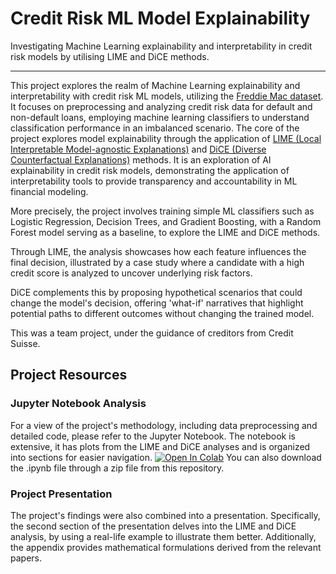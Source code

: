 # Credit Risk ML Model Explainability
Investigating Machine Learning explainability and interpretability in credit risk models by utilising LIME and DiCE methods.
___

This project explores the realm of Machine Learning explainability and interpretability with credit risk ML models, utilizing the [Freddie Mac dataset](https://www.freddiemac.com/research/datasets/sf-loanlevel-dataset). It focuses on preprocessing and analyzing credit risk data for default and non-default loans, employing machine learning classifiers to understand classification performance in an imbalanced scenario. The core of the project explores model explainability through the application of [LIME (Local Interpretable Model-agnostic Explanations)](https://arxiv.org/abs/1602.04938) and [DiCE (Diverse Counterfactual Explanations)](https://arxiv.org/abs/1905.07697) methods. It is an exploration of AI explainability in credit risk models, demonstrating the application of interpretability tools to provide transparency and accountability in ML financial modeling.

More precisely, the project involves training simple ML classifiers such as Logistic Regression, Decision Trees, and Gradient Boosting, with a Random Forest model serving as a baseline, to explore the LIME and DiCE methods.

Through LIME, the analysis showcases how each feature influences the final decision, illustrated by a case study where a candidate with a high credit score is analyzed to uncover underlying risk factors. 

DiCE complements this by proposing hypothetical scenarios that could change the model's decision, offering 'what-if' narratives that highlight potential paths to different outcomes without changing the trained model.

This was a team project, under the guidance of creditors from Credit Suisse.

## Project Resources

### Jupyter Notebook Analysis

For a view of the project's methodology, including data preprocessing and detailed code, please refer to the Jupyter Notebook. The notebook is extensive, it has plots from the LIME and DiCE analyses and is organized into sections for easier navigation.  [![Open In Colab](https://colab.research.google.com/assets/colab-badge.svg)](https://colab.research.google.com/drive/1gi1D5-H4thwDnxvRcyL5vh0pgSK0Be0N)
You can also download the .ipynb file through a zip file from this repository.

### Project Presentation

The project's findings were also combined into a presentation. Specifically, the second section of the presentation delves into the LIME and DiCE analysis, by using a real-life example to illustrate them better. Additionally, the appendix provides mathematical formulations derived from the relevant papers.
